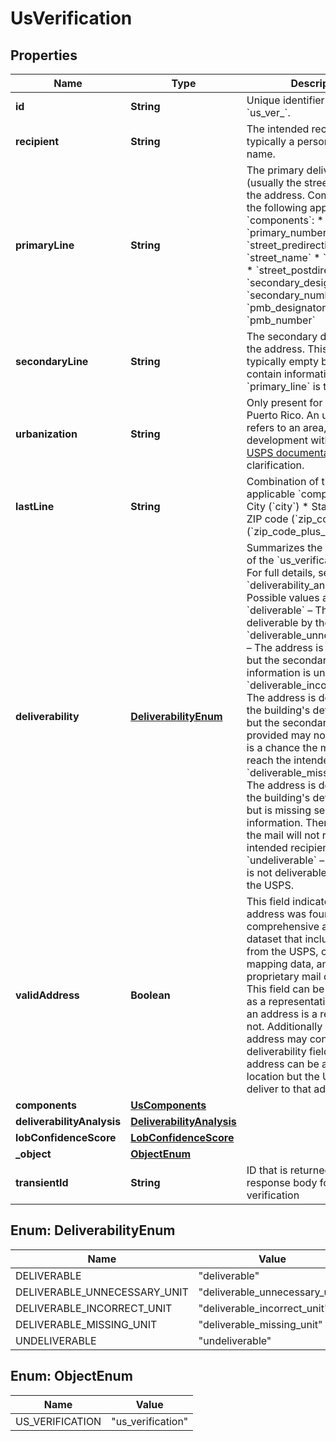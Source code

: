 

# UsVerification


## Properties

Name | Type | Description | Notes
------------ | ------------- | ------------- | -------------
**id** | **String** | Unique identifier prefixed with &#x60;us_ver_&#x60;. |  [optional]
**recipient** | **String** | The intended recipient, typically a person&#39;s or firm&#39;s name. |  [optional]
**primaryLine** | **String** | The primary delivery line (usually the street address) of the address. Combination of the following applicable &#x60;components&#x60;: * &#x60;primary_number&#x60; * &#x60;street_predirection&#x60; * &#x60;street_name&#x60; * &#x60;street_suffix&#x60; * &#x60;street_postdirection&#x60; * &#x60;secondary_designator&#x60; * &#x60;secondary_number&#x60; * &#x60;pmb_designator&#x60; * &#x60;pmb_number&#x60;  |  [optional]
**secondaryLine** | **String** | The secondary delivery line of the address. This field is typically empty but may contain information if &#x60;primary_line&#x60; is too long.  |  [optional]
**urbanization** | **String** | Only present for addresses in Puerto Rico. An urbanization refers to an area, sector, or development within a city. See [USPS documentation](https://pe.usps.com/text/pub28/28api_008.htm#:~:text&#x3D;I51.,-4%20Urbanizations&amp;text&#x3D;In%20Puerto%20Rico%2C%20identical%20street,placed%20before%20the%20urbanization%20name.) for clarification.  |  [optional]
**lastLine** | **String** | Combination of the following applicable &#x60;components&#x60;: * City (&#x60;city&#x60;) * State (&#x60;state&#x60;) * ZIP code (&#x60;zip_code&#x60;) * ZIP+4 (&#x60;zip_code_plus_4&#x60;)  |  [optional]
**deliverability** | [**DeliverabilityEnum**](#DeliverabilityEnum) | Summarizes the deliverability of the &#x60;us_verification&#x60; object. For full details, see the &#x60;deliverability_analysis&#x60; field. Possible values are: * &#x60;deliverable&#x60; – The address is deliverable by the USPS. * &#x60;deliverable_unnecessary_unit&#x60; – The address is deliverable, but the secondary unit information is unnecessary. * &#x60;deliverable_incorrect_unit&#x60; – The address is deliverable to the building&#39;s default address but the secondary unit provided may not exist. There is a chance the mail will not reach the intended recipient. * &#x60;deliverable_missing_unit&#x60; – The address is deliverable to the building&#39;s default address but is missing secondary unit information. There is a chance the mail will not reach the intended recipient. * &#x60;undeliverable&#x60; – The address is not deliverable according to the USPS.  |  [optional]
**validAddress** | **Boolean** | This field indicates whether an address was found in a more comprehensive address dataset that includes sources from the USPS, open source mapping data, and our proprietary mail delivery data. This field can be interpreted as a representation of whether an address is a real location or not. Additionally a valid address may contradict the deliverability field since an address can be a real valid location but the USPS may not deliver to that address.  |  [optional]
**components** | [**UsComponents**](UsComponents.md) |  |  [optional]
**deliverabilityAnalysis** | [**DeliverabilityAnalysis**](DeliverabilityAnalysis.md) |  |  [optional]
**lobConfidenceScore** | [**LobConfidenceScore**](LobConfidenceScore.md) |  |  [optional]
**_object** | [**ObjectEnum**](#ObjectEnum) |  |  [optional]
**transientId** | **String** | ID that is returned in the response body for the verification  |  [optional]



## Enum: DeliverabilityEnum

Name | Value
---- | -----
DELIVERABLE | &quot;deliverable&quot;
DELIVERABLE_UNNECESSARY_UNIT | &quot;deliverable_unnecessary_unit&quot;
DELIVERABLE_INCORRECT_UNIT | &quot;deliverable_incorrect_unit&quot;
DELIVERABLE_MISSING_UNIT | &quot;deliverable_missing_unit&quot;
UNDELIVERABLE | &quot;undeliverable&quot;



## Enum: ObjectEnum

Name | Value
---- | -----
US_VERIFICATION | &quot;us_verification&quot;



